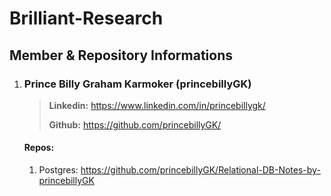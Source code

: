 # Brilliant-Research

## Member & Repository Informations

1. ### Prince Billy Graham Karmoker (princebillyGK)

   > **Linkedin:** https://www.linkedin.com/in/princebillygk/
   >
   > **Github:** https://github.com/princebillyGK/

   #### **Repos**: 

   1. Postgres: https://github.com/princebillyGK/Relational-DB-Notes-by-princebillyGK

